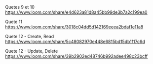 Quetes 9 et 10
https://www.loom.com/share/e4d623a81d8a45bb99de3b7a2c199ea0 


Quete 11
https://www.loom.com/share/3018c04dd5d142169eeea2bdaf1e11a8

Quete 12 - Create, Read
https://www.loom.com/share/5c48082970e448e6815bd15db1f17c6d

Quete 12 - Update, Delete
https://www.loom.com/share/39b2902ed48746b992adee498c23bcff
